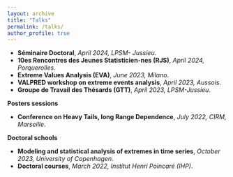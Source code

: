 ```yaml
---
layout: archive
title: "Talks"
permalink: /talks/
author_profile: true
---
```

 
- **Séminaire Doctoral**, *April 2024, LPSM- Jussieu*.
- **10es Rencontres des Jeunes Statisticien-nes (RJS)**, *April 2024, Porquerolles*.
- **Extreme Values Analysis (EVA)**, *June 2023, Milano*.
- **VALPRED workshop on extreme events analysis**, *April 2023, Aussois*.
- **Groupe de Travail des Thésards (GTT)**, *April 2023, LPSM-Jussieu*.


**Posters sessions**

- **Conference on Heavy Tails, long Range Dependence**,  *July 2022, CIRM, Marseille*.


**Doctoral schools**

- **Modeling and statistical analysis of extremes in time series**, *October 2023, University of Copenhagen*.
- **Doctoral courses**,  *March 2022, Institut Henri Poincaré (IHP)*.
